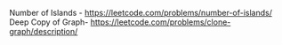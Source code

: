 Number of Islands - https://leetcode.com/problems/number-of-islands/
Deep Copy of Graph- https://leetcode.com/problems/clone-graph/description/
